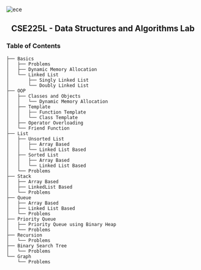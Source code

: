![ece](https://user-images.githubusercontent.com/58245357/197278248-e8224feb-0f23-4394-bd6d-a0b21130fb44.JPG)

<h2 align="center">CSE225L - Data Structures and Algorithms Lab</h2>

### Table of Contents
    ├── Basics 
    │   ├── Problems
    │   ├── Dynamic Memory Allocation
    │   └── Linked List
    │       ├── Singly Linked List
    │       └── Doubly Linked List
    ├── OOP                     
    │   ├── Classes and Objects    
    │   │   └── Dynamic Memory Allocation
    │   ├── Template
    │   │   ├── Function Template
    │   │   └── Class Template
    │   ├── Operator Overloading  
    │   └── Friend Function
    ├── List 
    │   ├── Unsorted List
    │   │   ├── Array Based
    │   │   └── Linked List Based
    │   ├── Sorted List
    │   │   ├── Array Based
    │   │   └── Linked List Based
    │   └── Problems
    ├── Stack 
    │   ├── Array Based
    │   ├── LinkedList Based
    │   └── Problems
    ├── Queue 
    │   ├── Array Based
    │   ├── Linked List Based
    │   └── Problems
    ├── Priority Queue
    │   ├── Priority Queue using Binary Heap
    │   └── Problems
    ├── Recursion
    │   └── Problems
    ├── Binary Search Tree 
    │   └── Problems
    └── Graph 
        └── Problems
